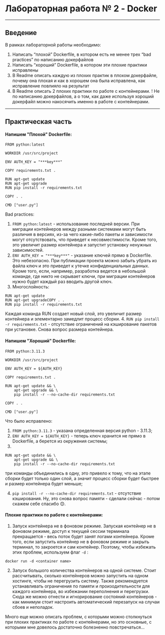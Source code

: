 # Лабораторная работа № 2 - Docker

---

## Введение


В рамках лабораторной работы необходимо:

1. Написать “плохой” Dockerfile, в котором есть не менее трех “bad practices” по написанию докерфайлов
2. Написать “хороший” Dockerfile, в котором эти плохие практики исправлены
3. В Readme описать каждую из плохих практик в плохом докерфайле, почему она плохая и как в хорошем она была исправлена, как исправление повлияло на результат
4. В Readme описать 2 плохих практики по работе с контейнерами. ! Не по написанию докерфайлов, а о том, как даже используя хороший докерфайл можно накосячить именно в работе с контейнерами.

---

## Практическая часть

#### Напишем "Плохой" Dockerfile:

```
FROM python:latest

WORKDIR /usr/src/project

ENV AUTH_KEY = "***key***"

COPY requirements.txt . 

RUN apt-get update
RUN apt-get upgrade
RUN pip install -r requirements.txt

COPY . .

CMD ["user.py"]
```

Bad practices:

1. ```FROM python:latest``` - использование последней версии. При миграции контейнеров между разными системами могут быть различия в версиях, из-за чего какие-либо пакеты и зависимости могут отсутствовать, что приведет к несовместимости. Кроме того, это увеличит размер контейнера и запустит установку ненужных зависимостей. 
2. ```ENV AUTH_KEY = "***key***"``` - указание ключей прямо в Dockerfile. Это небезопасно. При публикации проекта можно забыть убрать из файла ключ и это приведет к утечке конфиденциальных данных. Кроме того, если, например, разработка ведется в небольшой команде, где никто не скрывает ключи, при миграции контейнеров нужно будет каждый раз вводить другой ключ.
3. Многослойность:
```
RUN apt-get update
RUN apt-get upgradeCOPY . .
RUN pip install -r requirements.txt
```
Каждая команда RUN создает новый слой, это увеличит размер контейнера и элементарно замедлит процесс сборки. 
4. ```RUN pip install -r requirements.txt``` - отсутствие ограничений на кэширование пакетов при установке. Снова вопрос размера контейнера. 

#### Напишем "Хороший" Dockerfile:

```
FROM python:3.11.3

WORKDIR /usr/src/project

ENV AUTH_KEY = ${AUTH_KEY}

COPY requirements.txt . 

RUN apt-get update && \
    apt-get upgrade && \
    pip install -r --no-cache-dir requirements.txt

COPY . .

CMD ["user.py"]
```
Что было исправлено:
1. ```FROM python:3.11.3``` - указана определенная версия python - 3.11.3;
2. ```ENV AUTH_KEY = ${AUTH_KEY}``` - теперь ключ хранится не прямо в Dockerfile, а берется из окружения системы;
3. 
```
RUN apt-get update && \
    apt-get upgrade && \
    pip install -r --no-cache-dir requirements.txt
```
три команды объединились в одну, это привело к тому, что на этапе сборки будет только один слой, а значит процесс сборки будет быстрее и размер контейнера будет меньше;

4. ```pip install -r --no-cache-dir requirements.txt``` - отсутствие кэширования. Ну, это снова вопрос памяти - сделали сейчас - потом скажем себе спасибо 😊.

#### Плохие практики по работе с контейнерами:

1. Запуск контейнера не в фоновом режиме.
Запуская контейнер не в фоновом режиме, доступ к текущей сессии терминала прекращается - весь поток будет занят логами контейнера. Кроме того, если запустить контейнер не в фоновом режиме и закрыть терминал, то закроется и сам контейнер. 
Поэтому, чтобы избежать этих проблем, используем флаг ```-d``` :

```docker run -d <container name>```

2. Запуск большого количества контейнеров на одной системе. 
Стоит рассчитывать, сколько контейнеров можно запустить на одном хостинге, чтобы не перегрузить систему. 
Также рекомендуется устанавливать ограничения по памяти и произодительности для каждого контейнера, во избежании переполнения и перегрузки.
Сюда же можно отнести и игнорирование состояний контейнеров - как минимум стоит настроить автоматический перезапуск на случаи сбоев и неполадок. 

Много еще можно описать проблем, с которыми можно столкнуться при плохих практиках по работе с контейнерами, но это основные, с которыми мне довелось достаточно болезненно повстречаться...
